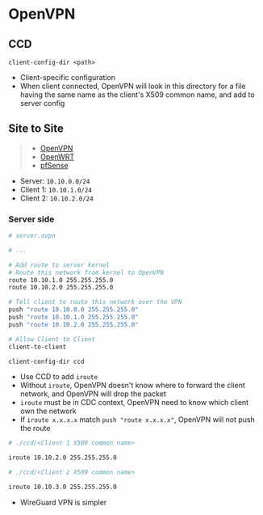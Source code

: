 # OpenVPN

## CCD

```
client-config-dir <path>
```

- Client-specific configuration
- When client connected, OpenVPN will look in this directory for a file having the same name as the client's X509 common name, and add to server config

## Site to Site

> - [OpenVPN](https://community.openvpn.net/openvpn/wiki/RoutedLans)
> - [OpenWRT](https://openwrt.org/docs/guide-user/services/vpn/openvpn/extras)
> - [pfSense](https://docs.netgate.com/pfsense/en/latest/troubleshooting/openvpn-iroute.html)

- Server: `10.10.0.0/24`
- Client 1: `10.10.1.0/24`
- Client 2: `10.10.2.0/24`

### Server side

```sh
# server.ovpn

# ...

# Add route to server kernel
# Route this network from kernel to OpenVPN
route 10.10.1.0 255.255.255.0
route 10.10.2.0 255.255.255.0

# Tell client to route this network over the VPN
push "route 10.10.0.0 255.255.255.0"
push "route 10.10.1.0 255.255.255.0"
push "route 10.10.2.0 255.255.255.0"

# Allow Client to Client
client-to-client

client-config-dir ccd
```

- Use CCD to add `iroute`
- Without `iroute`, OpenVPN doesn't know where to forward the client network, and OpenVPN will drop the packet
- `iroute` must be in CDC context, OpenVPN need to know which client own the network
- If `iroute x.x.x.x` match `push "route x.x.x.x"`, OpenVPN will not push the route

```sh
# ./ccd/<Client 1 X509 common name>

iroute 10.10.2.0 255.255.255.0
```

```sh
# ./ccd/<Client 2 X509 common name>

iroute 10.10.3.0 255.255.255.0
```

- WireGuard VPN is simpler
